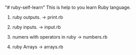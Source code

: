 "# ruby-self-learn" 
This is help to you learn Ruby language.

1) ruby outputs.
     -> print.rb

2) ruby inputs.
    -> input.rb

4) numers with operators in ruby
    -> numbers.rb

3) ruby Arrays
    -> arrays.rb
